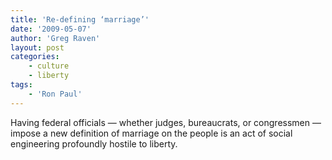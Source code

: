 ```yaml
---
title: 'Re-defining ‘marriage’'
date: '2009-05-07'
author: 'Greg Raven'
layout: post
categories:
    - culture
    - liberty
tags:
    - 'Ron Paul'
---
```


Having federal officials — whether judges, bureaucrats, or congressmen — impose a new definition of marriage on the people is an act of social engineering profoundly hostile to liberty.
